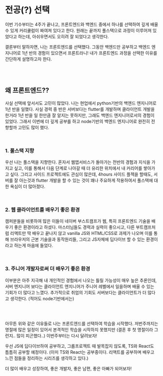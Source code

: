 # 전공(?) 선택

이번 기수부터는 4주가 끝나고, 프론트엔드와 백엔드 중에서 하나를 선택하여 깊게 배울 수 있게 커리큘럼이 짜여져 있다고 한다. 원래는 끝까지 풀스택으로 과정이 이루어져 있었다고 하는데, 아쉬우면서도 오히려 잘 되었다고 생각한다.

결론부터 말하자면, 나는 프론트엔드를 선택했다. 그동안 백엔드만 공부하고 백엔드 엔지니어로 1년 반의 경험이 있으면서 프론트라니! 내가 프론트엔드 과정을 선택한 이유를 간단하게 설명하고자 한다.

<br>
<br>

## 왜 프론트엔드??

사실 선택에 앞서서도 고민이 많았다. 나는 현업에서 python기반의 백엔드 엔지니어로 1년 반을 일했다. 사실 경력 중 반은 서버보다는 flutter를 개발하며 클라이언트 개발을 한거라 1년 반을 일 한만큼 잘 알지는 못하지만, 그래도 백엔드 엔지니어로서의 경험이 있었다. 그래서 이번에 더 깊게 공부를 하고 node기반의 백엔드 엔지니어로 완전히 전향할까 고민도 많이 했다.

<br>

### 1. 풀스택 지향

우선 나는 풀스택을 지향한다. 혼자서 웹앱서비스가 돌아가는 전반의 경험과 지식을 가지고 싶고, 이를 통해서 다음 단계로 나아갈 때 더 유리한 위치에서 내 커리어를 쌓아가고 싶다. 그리고 사이드 프로젝트에도 관심이 많은데, 4hours 사이드 플젝을 할때도, 서버를 잘 아는것과 flutter 개발을 할 수 있는 것이 꽤나 주요하게 작용하여서 풀스택에 대한 욕심이 더 많아졌다.

<br>

### 2. 웹 클라이언트를 배우기 좋은 환경

캠퍼분들을 비롯하여 많은 이들이 네이버 부스트캠프가 웹, 특히 프론트엔드 기술을 배우기 좋은 환경이라고 하셨다. 마스터님들도 경력과 실력이 좋으시고, 다른 부트캠프처럼 리액트만 딱 배우고 끝나지 않고 vanilla JS와 HTML/CSS로 과제가 나오며 이를 통해 브라우저의 근본 기술을과 동작원리들, 그리고 JS자체에 딥다이브 할 수 있는 환경이라고 하는게 마음에 들었다.

<br>

### 3. 주니어 개발자로써 더 배우기 좋은 환경

이부분은 아주 지극해 내 개인적인 경험에서 나오는 틀릴 가능성이 매우 높은 추론인데, 서버 엔지니어 보다는 클라이언트 엔지니어가 주니어 레벨에서 일을하며 배울 수 있는 기회가 더 많다고 느꼈다. 추가적으로 취업의 기회도 서버보다는 클라이언트가 더 많다고 생각한다. (적어도 node기반에서는)

<br>
<br>

아무튼 위와 같은 이유들로 나는 프론트엔드를 선택하여 학습을 시작했다. 저번주까지는 명절에 많은 일정이 있어서 본격적인 학습을 시작하지 못했지만 (결혼 후 첫 명절이라 그런지.. 많이 피곤했다..) 이번주부터는 다시 달려보자!

우선 JS에 딥다이브하여 공부하고, 그룹프로젝트 때 발목잡지 않도록, TS와 React도 틈틈히 공부할 예정이다. (이미 TS와 React는 공부중이다. 리액트를 공부하며 배우고 느낀 점들을 정리하는 시리즈를 생각하고 있다.)

더 많이 배우고 성장하여, 좋은 개발자, 좋은 남편, 좋은 아빠가 되어보자!
